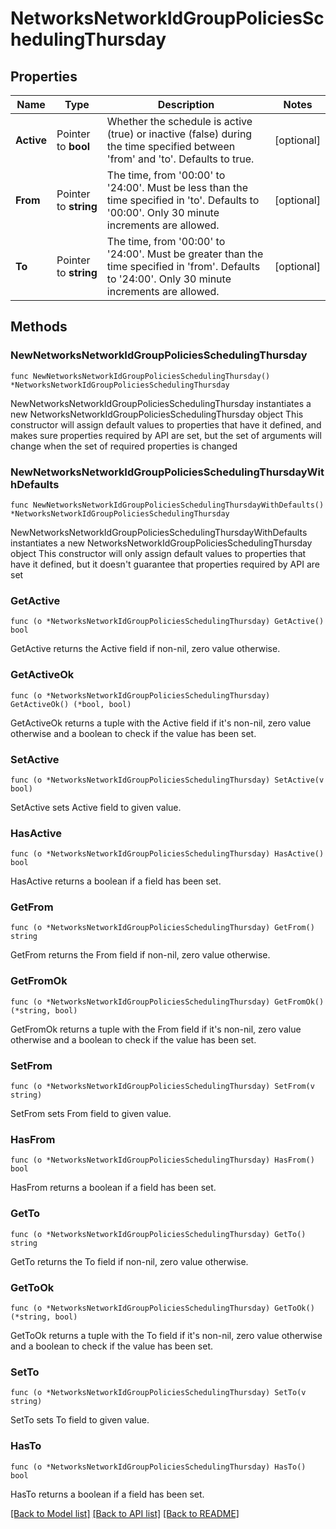 # NetworksNetworkIdGroupPoliciesSchedulingThursday

## Properties

Name | Type | Description | Notes
------------ | ------------- | ------------- | -------------
**Active** | Pointer to **bool** | Whether the schedule is active (true) or inactive (false) during the time specified between &#39;from&#39; and &#39;to&#39;. Defaults to true. | [optional] 
**From** | Pointer to **string** | The time, from &#39;00:00&#39; to &#39;24:00&#39;. Must be less than the time specified in &#39;to&#39;. Defaults to &#39;00:00&#39;. Only 30 minute increments are allowed. | [optional] 
**To** | Pointer to **string** | The time, from &#39;00:00&#39; to &#39;24:00&#39;. Must be greater than the time specified in &#39;from&#39;. Defaults to &#39;24:00&#39;. Only 30 minute increments are allowed. | [optional] 

## Methods

### NewNetworksNetworkIdGroupPoliciesSchedulingThursday

`func NewNetworksNetworkIdGroupPoliciesSchedulingThursday() *NetworksNetworkIdGroupPoliciesSchedulingThursday`

NewNetworksNetworkIdGroupPoliciesSchedulingThursday instantiates a new NetworksNetworkIdGroupPoliciesSchedulingThursday object
This constructor will assign default values to properties that have it defined,
and makes sure properties required by API are set, but the set of arguments
will change when the set of required properties is changed

### NewNetworksNetworkIdGroupPoliciesSchedulingThursdayWithDefaults

`func NewNetworksNetworkIdGroupPoliciesSchedulingThursdayWithDefaults() *NetworksNetworkIdGroupPoliciesSchedulingThursday`

NewNetworksNetworkIdGroupPoliciesSchedulingThursdayWithDefaults instantiates a new NetworksNetworkIdGroupPoliciesSchedulingThursday object
This constructor will only assign default values to properties that have it defined,
but it doesn't guarantee that properties required by API are set

### GetActive

`func (o *NetworksNetworkIdGroupPoliciesSchedulingThursday) GetActive() bool`

GetActive returns the Active field if non-nil, zero value otherwise.

### GetActiveOk

`func (o *NetworksNetworkIdGroupPoliciesSchedulingThursday) GetActiveOk() (*bool, bool)`

GetActiveOk returns a tuple with the Active field if it's non-nil, zero value otherwise
and a boolean to check if the value has been set.

### SetActive

`func (o *NetworksNetworkIdGroupPoliciesSchedulingThursday) SetActive(v bool)`

SetActive sets Active field to given value.

### HasActive

`func (o *NetworksNetworkIdGroupPoliciesSchedulingThursday) HasActive() bool`

HasActive returns a boolean if a field has been set.

### GetFrom

`func (o *NetworksNetworkIdGroupPoliciesSchedulingThursday) GetFrom() string`

GetFrom returns the From field if non-nil, zero value otherwise.

### GetFromOk

`func (o *NetworksNetworkIdGroupPoliciesSchedulingThursday) GetFromOk() (*string, bool)`

GetFromOk returns a tuple with the From field if it's non-nil, zero value otherwise
and a boolean to check if the value has been set.

### SetFrom

`func (o *NetworksNetworkIdGroupPoliciesSchedulingThursday) SetFrom(v string)`

SetFrom sets From field to given value.

### HasFrom

`func (o *NetworksNetworkIdGroupPoliciesSchedulingThursday) HasFrom() bool`

HasFrom returns a boolean if a field has been set.

### GetTo

`func (o *NetworksNetworkIdGroupPoliciesSchedulingThursday) GetTo() string`

GetTo returns the To field if non-nil, zero value otherwise.

### GetToOk

`func (o *NetworksNetworkIdGroupPoliciesSchedulingThursday) GetToOk() (*string, bool)`

GetToOk returns a tuple with the To field if it's non-nil, zero value otherwise
and a boolean to check if the value has been set.

### SetTo

`func (o *NetworksNetworkIdGroupPoliciesSchedulingThursday) SetTo(v string)`

SetTo sets To field to given value.

### HasTo

`func (o *NetworksNetworkIdGroupPoliciesSchedulingThursday) HasTo() bool`

HasTo returns a boolean if a field has been set.


[[Back to Model list]](../README.md#documentation-for-models) [[Back to API list]](../README.md#documentation-for-api-endpoints) [[Back to README]](../README.md)


